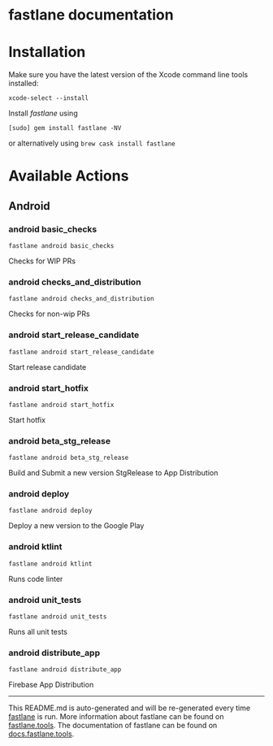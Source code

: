 fastlane documentation
================
# Installation

Make sure you have the latest version of the Xcode command line tools installed:

```
xcode-select --install
```

Install _fastlane_ using
```
[sudo] gem install fastlane -NV
```
or alternatively using `brew cask install fastlane`

# Available Actions
## Android
### android basic_checks
```
fastlane android basic_checks
```
Checks for WIP PRs
### android checks_and_distribution
```
fastlane android checks_and_distribution
```
Checks for non-wip PRs
### android start_release_candidate
```
fastlane android start_release_candidate
```
Start release candidate
### android start_hotfix
```
fastlane android start_hotfix
```
Start hotfix
### android beta_stg_release
```
fastlane android beta_stg_release
```
Build and Submit a new version StgRelease to App Distribution
### android deploy
```
fastlane android deploy
```
Deploy a new version to the Google Play
### android ktlint
```
fastlane android ktlint
```
Runs code linter
### android unit_tests
```
fastlane android unit_tests
```
Runs all unit tests
### android distribute_app
```
fastlane android distribute_app
```
Firebase App Distribution

----

This README.md is auto-generated and will be re-generated every time [fastlane](https://fastlane.tools) is run.
More information about fastlane can be found on [fastlane.tools](https://fastlane.tools).
The documentation of fastlane can be found on [docs.fastlane.tools](https://docs.fastlane.tools).
